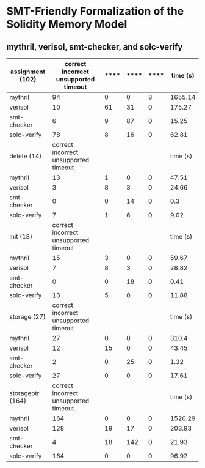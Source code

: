 # SMT-Friendly Formalization of the Solidity Memory Model


## mythril, verisol, smt-checker, and solc-verify


| **assignment (102)** | **correct incorrect unsupported timeout** | **** | **** | **** | **time (s)** |
|----------------------|-------------------------------------------|------|------|------|--------------|
| mythril              | 94                                        | 0    | 0    | 8    | 1655\.14     |
| verisol              | 10                                        | 61   | 31   | 0    | 175\.27      |
| smt\-checker         | 6                                         | 9    | 87   | 0    | 15\.25       |
| solc\-verify         | 78                                        | 8    | 16   | 0    | 62\.81       |
| delete \(14\)        | correct incorrect unsupported timeout     |      |      |      | time \(s\)   |
| mythril              | 13                                        | 1    | 0    | 0    | 47\.51       |
| verisol              | 3                                         | 8    | 3    | 0    | 24\.66       |
| smt\-checker         | 0                                         | 0    | 14   | 0    | 0\.3         |
| solc\-verify         | 7                                         | 1    | 6    | 0    | 9\.02        |
| init \(18\)          | correct incorrect unsupported timeout     |      |      |      | time \(s\)   |
| mythril              | 15                                        | 3    | 0    | 0    | 59\.67       |
| verisol              | 7                                         | 8    | 3    | 0    | 28\.82       |
| smt\-checker         | 0                                         | 0    | 18   | 0    | 0\.41        |
| solc\-verify         | 13                                        | 5    | 0    | 0    | 11\.88       |
| storage \(27\)       | correct incorrect unsupported timeout     |      |      |      | time \(s\)   |
| mythril              | 27                                        | 0    | 0    | 0    | 310\.4       |
| verisol              | 12                                        | 15   | 0    | 0    | 43\.45       |
| smt\-checker         | 2                                         | 0    | 25   | 0    | 1\.32        |
| solc\-verify         | 27                                        | 0    | 0    | 0    | 17\.61       |
| storageptr \(164\)   | correct incorrect unsupported timeout     |      |      |      | time \(s\)   |
| mythril              | 164                                       | 0    | 0    | 0    | 1520\.29     |
| verisol              | 128                                       | 19   | 17   | 0    | 203\.93      |
| smt\-checker         | 4                                         | 18   | 142  | 0    | 21\.93       |
| solc\-verify         | 164                                       | 0    | 0    | 0    | 96\.92       |
